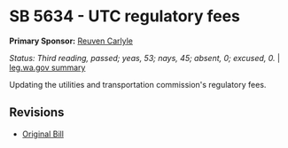 # SB 5634 - UTC regulatory fees
**Primary Sponsor:** [Reuven Carlyle](/person/leg/reuven.carlyle.md)

*Status: Third reading, passed; yeas, 53; nays, 45; absent, 0; excused, 0.* | [leg.wa.gov summary](https://app.leg.wa.gov/billsummary?BillNumber=5634&Year=2021)

Updating the utilities and transportation commission's regulatory fees.

## Revisions
* [Original Bill](1/)